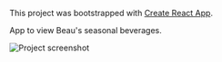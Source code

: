This project was bootstrapped with [Create React App](https://github.com/facebookincubator/create-react-app).

App to view Beau's seasonal beverages.

![Project screenshot](/images/screenshot.png "Beau's Seasonal")